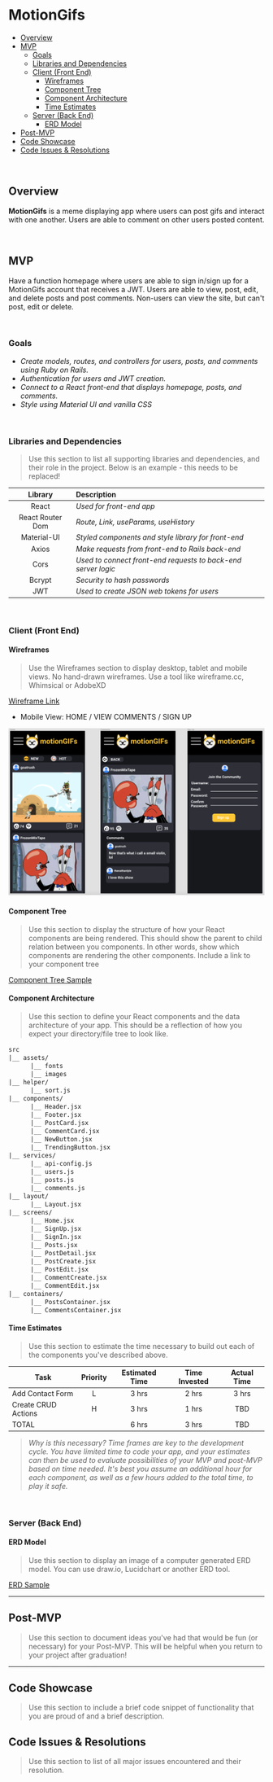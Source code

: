 # MotionGifs

- [Overview](#overview)
- [MVP](#mvp)
  - [Goals](#goals)
  - [Libraries and Dependencies](#libraries-and-dependencies)
  - [Client (Front End)](#client-front-end)
    - [Wireframes](#wireframes)
    - [Component Tree](#component-tree)
    - [Component Architecture](#component-architecture)
    - [Time Estimates](#time-estimates)
  - [Server (Back End)](#server-back-end)
    - [ERD Model](#erd-model)
- [Post-MVP](#post-mvp)
- [Code Showcase](#code-showcase)
- [Code Issues & Resolutions](#code-issues--resolutions)

<br>

## Overview

**MotionGifs** is a meme displaying app where users can post gifs and interact with one another. Users are able to comment on other users posted content.

<br>

## MVP

Have a function homepage where users are able to sign in/sign up for a MotionGifs account that receives a JWT. Users are able to view, post, edit, and delete posts and post comments. Non-users can view the site, but can't post, edit or delete.

<br>

### Goals

- _Create models, routes, and controllers for users, posts, and comments using Ruby on Rails._
- _Authentication for users and JWT creation._
- _Connect to a React front-end that displays homepage, posts, and comments._
- _Style using Material UI and vanilla CSS_

<br>

### Libraries and Dependencies

> Use this section to list all supporting libraries and dependencies, and their role in the project. Below is an example - this needs to be replaced!

|     Library      | Description                                                   |
| :--------------: | :------------------------------------------------------------ |
|      React       | _Used for front-end app_                                      |
| React Router Dom | _Route, Link, useParams, useHistory_                          |
|   Material-UI    | _Styled components and style library for front-end_           |
|      Axios       | _Make requests from front-end to Rails back-end_              |
|       Cors       | _Used to connect front-end requests to back-end server logic_ |
|      Bcrypt      | _Security to hash passwords_                                  |
|       JWT        | _Used to create JSON web tokens for users_                    |

<br>

### Client (Front End)

#### Wireframes

> Use the Wireframes section to display desktop, tablet and mobile views. No hand-drawn wireframes. Use a tool like wireframe.cc, Whimsical or AdobeXD

[Wireframe Link](https://www.figma.com/file/Aram4qlCgewyO2y9AsqYUg/MotionGifs?node-id=0%3A1 "wireframe link")

- Mobile View: HOME / VIEW COMMENTS / SIGN UP

![Mobile- Home](assets/wireframe/MotionGIFs_Wireframe.png)

#### Component Tree

> Use this section to display the structure of how your React components are being rendered. This should show the parent to child relation between you components. In other words, show which components are rendering the other components. Include a link to your component tree

[Component Tree Sample](https://gist.git.generalassemb.ly/davidtwhitlatch/414107e2560ae0bb65e233570f2fe056#file-component-tree-png)

#### Component Architecture

> Use this section to define your React components and the data architecture of your app. This should be a reflection of how you expect your directory/file tree to look like.

```structure
src
|__ assets/
      |__ fonts
      |__ images
|__ helper/
      |__ sort.js
|__ components/
      |__ Header.jsx
      |__ Footer.jsx
      |__ PostCard.jsx
      |__ CommentCard.jsx
      |__ NewButton.jsx
      |__ TrendingButton.jsx
|__ services/
      |__ api-config.js
      |__ users.js
      |__ posts.js
      |__ comments.js
|__ layout/
      |__ Layout.jsx
|__ screens/
      |__ Home.jsx
      |__ SignUp.jsx
      |__ SignIn.jsx
      |__ Posts.jsx
      |__ PostDetail.jsx
      |__ PostCreate.jsx
      |__ PostEdit.jsx
      |__ CommentCreate.jsx
      |__ CommentEdit.jsx
|__ containers/
      |__ PostsContainer.jsx
      |__ CommentsContainer.jsx

```

#### Time Estimates

> Use this section to estimate the time necessary to build out each of the components you've described above.

| Task                | Priority | Estimated Time | Time Invested | Actual Time |
| ------------------- | :------: | :------------: | :-----------: | :---------: |
| Add Contact Form    |    L     |     3 hrs      |     2 hrs     |    3 hrs    |
| Create CRUD Actions |    H     |     3 hrs      |     1 hrs     |     TBD     |
| TOTAL               |          |     6 hrs      |     3 hrs     |     TBD     |

> _Why is this necessary? Time frames are key to the development cycle. You have limited time to code your app, and your estimates can then be used to evaluate possibilities of your MVP and post-MVP based on time needed. It's best you assume an additional hour for each component, as well as a few hours added to the total time, to play it safe._

<br>

### Server (Back End)

#### ERD Model

> Use this section to display an image of a computer generated ERD model. You can use draw.io, Lucidchart or another ERD tool.

[ERD Sample](https://drive.google.com/file/d/1kLyQTZqfcA4jjKWQexfEkG2UspyclK8Q/view)
<br>

---

## Post-MVP

> Use this section to document ideas you've had that would be fun (or necessary) for your Post-MVP. This will be helpful when you return to your project after graduation!

---

## Code Showcase

> Use this section to include a brief code snippet of functionality that you are proud of and a brief description.

## Code Issues & Resolutions

> Use this section to list of all major issues encountered and their resolution.
